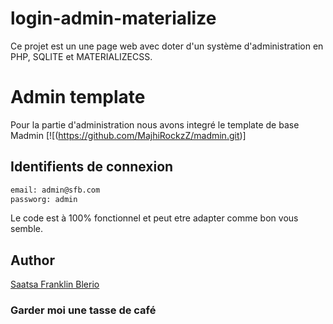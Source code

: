 # login-admin-materialize

Ce projet est un une page web avec doter d'un système d'administration en PHP, SQLITE et MATERIALIZECSS.

# Admin template

Pour la partie d'administration nous avons integré le template de base Madmin [![(https://github.com/MajhiRockzZ/madmin.git)]

## Identifients de connexion

```sh
email: admin@sfb.com
passworg: admin
```

Le code est à 100% fonctionnel et peut etre adapter comme bon vous semble.

## Author

[Saatsa Franklin Blerio](https://github.com/carteur007)

### Garder moi une tasse de café
